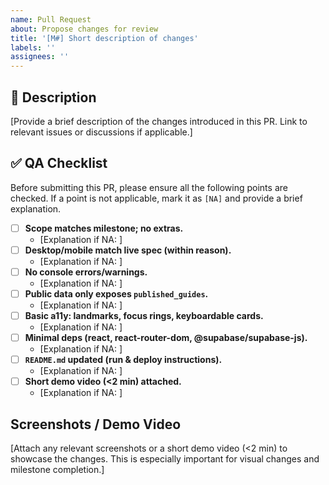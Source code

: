 ```yaml
---
name: Pull Request
about: Propose changes for review
title: '[M#] Short description of changes'
labels: ''
assignees: ''
---
```


## 📝 Description

[Provide a brief description of the changes introduced in this PR. Link to relevant issues or discussions if applicable.]

## ✅ QA Checklist

Before submitting this PR, please ensure all the following points are checked. If a point is not applicable, mark it as `[NA]` and provide a brief explanation.

- [ ] **Scope matches milestone; no extras.**
    - [Explanation if NA: ]
- [ ] **Desktop/mobile match live spec (within reason).**
    - [Explanation if NA: ]
- [ ] **No console errors/warnings.**
    - [Explanation if NA: ]
- [ ] **Public data only exposes `published_guides`.**
    - [Explanation if NA: ]
- [ ] **Basic a11y: landmarks, focus rings, keyboardable cards.**
    - [Explanation if NA: ]
- [ ] **Minimal deps (react, react-router-dom, @supabase/supabase-js).**
    - [Explanation if NA: ]
- [ ] **`README.md` updated (run & deploy instructions).**
    - [Explanation if NA: ]
- [ ] **Short demo video (<2 min) attached.**
    - [Explanation if NA: ]

## Screenshots / Demo Video

[Attach any relevant screenshots or a short demo video (<2 min) to showcase the changes. This is especially important for visual changes and milestone completion.]

